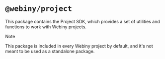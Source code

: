 # `@webiny/project`

This package contains the Project SDK, which provides a set of utilities and functions to work with Webiny projects.

> [!NOTE]
> This package is included in every Webiny project by default, and it's not meant to be used as a standalone package.
